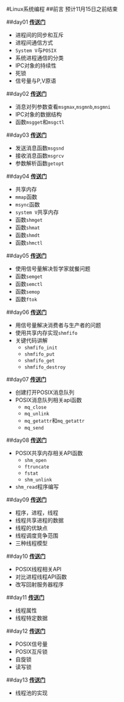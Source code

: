 #Linux系统编程
##前言
预计11月15日之前结束

##day01
[**传送门**](day01.md)

* 进程间的同步和互斥
* 进程间通信方式
* `System V`与`POSIX`
* 系统进程通信的分类
* IPC对象的持续性
* 死锁
* 信号量与P,V原语

##day02
[**传送门**](day02.md)

* 消息对列参数查看`msgmax`,`msgmnb`,`msgmni`
* IPC对象的数据结构
* 函数`msgget`和`msgctl`

##day03
[**传送门**](day03.md)

* 发送消息函数`msgsnd`
* 接收消息函数`msgrcv`
* 参数解析函数`getopt`


##day04
[**传送门**](day04.md)

* 共享内存
* `mmap`函数
* `msync`函数
* `system V`共享内存
* 函数`shmget`
* 函数`shmat`
* 函数`shmdt`
* 函数`shmctl`

##day05
[**传送门**](day05.md)

* 使用信号量解决哲学家就餐问题
* 函数`semget`
* 函数`semctl`
* 函数`semop`
* 函数`ftok`

##day06
[**传送门**](day06.md)

* 用信号量解决消费者与生产者的问题
* 使用共享内存实现`shmfifo`
* 关键代码讲解
   * `shmfifo_init`
   * `shmfifo_put`
   * `shmfifo_get`
   * `shmfifo_destroy`

##day07
[**传送门**](day07.md)

* 创建打开POSIX消息队列
* POSIX消息队列相关api函数
   * `mq_close`
   * `mq_unlink`
   * `mq_getattr`和`mq_getattr`
   * `mq_send`

##day08
[**传送门**](day08.md)

* POSIX共享内存相关API函数
   * `shm_open`
   * `ftruncate`
   * `fstat`
   * `shm_unlink`
* `shm_read`程序编写

##day09
[**传送门**](day09.md)

* 程序，进程，线程
* 线程共享进程的数据
* 线程的优缺点
* 线程调度竞争范围
* 三种线程模型

##day10
[**传送门**](day10.md)

* POSIX线程相关API
* 对比进程线程API函数
* 改写回射服务器程序


##day11
[**传送门**](day11.md)

* 线程属性
* 线程特定数据

##day12
[**传送门**](day12.md)

* POSIX信号量
* POSIX互斥锁
* 自旋锁
* 读写锁

##day13
[**传送门**](day13.md)

* 线程池的实现

